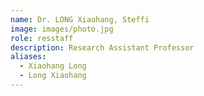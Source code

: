 ```yaml
---
name: Dr. LONG Xiaohang, Steffi
image: images/photo.jpg
role: resstaff
description: Research Assistant Professor
aliases:
  - Xiaohang Long
  - Long Xiaohang
---
```

